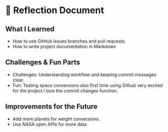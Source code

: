 # 🌌 Reflection Document

## What I Learned
- How to use GitHub issues  branches  and pull requests.
- How to write project documentation in Markdown

## Challenges & Fun Parts
- Challenges: Understanding  workflow and keeping commit messages clear.
- Fun: Testing space conversions also first time using Github very excited for the project i love the commit changes function.

## Improvements for the Future
- Add more planets for weight conversions.
- Use NASA open APIs for more data
